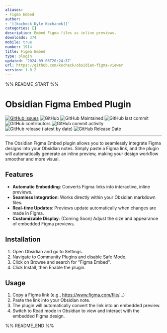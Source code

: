 ```yaml
---
aliases:
- Figma Embed
author:
- '[[kocheck|Kyle Kochanek]]'
categories: []
description: Embed Figma files as inline previews.
downloads: 374
mobile: true
number: 1914
title: Figma Embed
type: plugin
updated: '2024-09-03T20:24:37'
url: https://github.com/kocheck/obsidian-figma-viewer
version: 1.0.2
---
```


%% README_START %%

# Obsidian Figma Embed Plugin


[![GitHub issues](https://img.shields.io/github/issues/kocheck/obsidian-figma-viewer)](https://github.com/kocheck/obsidian-figma-viewer/issues)
![GitHub](https://img.shields.io/github/license/kocheck/obsidian-figma-viewer?color=blue)
![GitHub Maintained](https://img.shields.io/badge/Open%20Source-Yes-green)
![GitHub last commit](https://img.shields.io/github/last-commit/kocheck/obsidian-figma-viewer)
![GitHub contributors](https://img.shields.io/github/contributors/kocheck/obsidian-figma-viewer)
![GitHub commit activity](https://img.shields.io/github/commit-activity/m/kocheck/obsidian-figma-viewer)
![GitHub release (latest by date)](https://img.shields.io/github/v/release/kocheck/obsidian-figma-viewer)
![GitHub Release Date](https://img.shields.io/github/release-date/kocheck/obsidian-figma-viewer)

---

The Obsidian Figma Embed plugin allows you to seamlessly integrate Figma designs into your Obsidian notes. Simply paste a Figma link, and the plugin will automatically generate an inline preview, making your design workflow smoother and more visual.

## Features

- **Automatic Embedding**: Converts Figma links into interactive, inline previews.
- **Seamless Integration**: Works directly within your Obsidian markdown files.
- **Real-time Updates**: Previews update automatically when changes are made in Figma.
- **Customizable Display**: (Coming Soon) Adjust the size and appearance of embedded Figma previews.

## Installation

1. Open Obsidian and go to Settings.
2. Navigate to Community Plugins and disable Safe Mode.
3. Click on Browse and search for "Figma Embed".
4. Click Install, then Enable the plugin.

## Usage

1. Copy a Figma link (e.g., https://www.figma.com/file/...)
2. Paste the link into your Obsidian note.
3. The plugin will automatically convert the link into an embedded preview.
4. Switch to Read mode in Obsidian to view and interact with the embedded Figma design.



%% README_END %%
